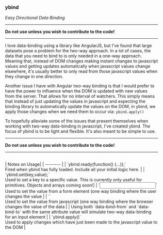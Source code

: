 ### ybind

*Easy Directional Data Binding*

___

**Do not use unless you wish to contribute to the code!**

___

 I love data-binding using a library like AngularJS, but I've found that large datasets pose a problem for the two-way approach. In a lot of cases, the data that you need to bind to is only needed in a one-way approach. Meaning that, instead of DOM changes making instant changes to javascript values and getting updates automatically when javascript values change elsewhere, it's usually better to only read from those javascript values when they change in one direction.
 
 Another issue I have with Angular two-way binding is that I would prefer to have the power to influence when the DOM is updated with new values from the server. That allows for no interval of watchers. This simply means that instead of just updating the values in javascript and expecting the binding library to automatically update the values on the DOM, in ybind, we apply those changes when we need them to occur via:
 `ybind.apply()`
 
 To hopefully alleviate some of the issues that present themselves when working with two-way data-binding in javascript, I've created ybind. The focus of ybind is to be light and flexible. It's also meant to be simple to use. 

___

**Do not use unless you wish to contribute to the code!**

___
<br>
| Notes on Usage|
| -------- |
| `ybind.ready(function() {...});` <br>Fired when ybind has fully loaded. Include all your initial logic here. |
| `ybind.set(key,value);` <br> Used to set a key to a specific value. This is currently only useful for primitives. Objects and arrays coming soon!|
| `<input data-bind-to='key' />` <br> Used to set the value from a form element (one way binding where the user changes the value |
| `<span data-bind-from='key'>` <br> Used to set the value from javascript (one way binding where the browser changes the value of the data | 
| Using both `data-bind-from` and `data-bind-to` with the same attribute value <key> will simulate two-way data-binding for an input element |
| `ybind.apply()` <br> Used to apply changes which have just been made to the javascript value to the DOM |
